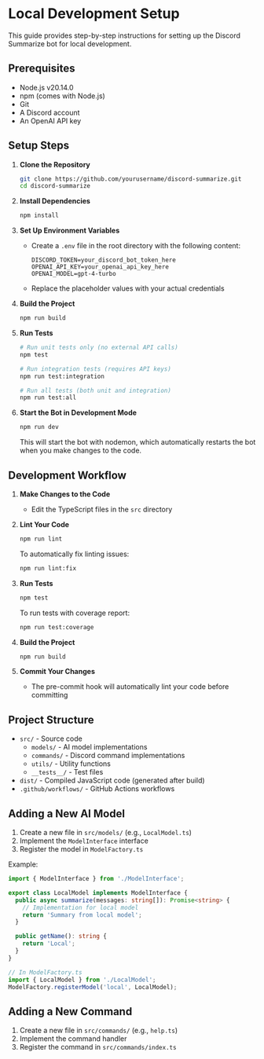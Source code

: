 # Local Development Setup

This guide provides step-by-step instructions for setting up the Discord Summarize bot for local development.

## Prerequisites

- Node.js v20.14.0
- npm (comes with Node.js)
- Git
- A Discord account
- An OpenAI API key

## Setup Steps

1. **Clone the Repository**
   ```bash
   git clone https://github.com/yourusername/discord-summarize.git
   cd discord-summarize
   ```

2. **Install Dependencies**
   ```bash
   npm install
   ```

3. **Set Up Environment Variables**
   - Create a `.env` file in the root directory with the following content:
     ```
     DISCORD_TOKEN=your_discord_bot_token_here
     OPENAI_API_KEY=your_openai_api_key_here
     OPENAI_MODEL=gpt-4-turbo
     ```
   - Replace the placeholder values with your actual credentials

4. **Build the Project**
   ```bash
   npm run build
   ```

5. **Run Tests**
   ```bash
   # Run unit tests only (no external API calls)
   npm test

   # Run integration tests (requires API keys)
   npm run test:integration

   # Run all tests (both unit and integration)
   npm run test:all
   ```

6. **Start the Bot in Development Mode**
   ```bash
   npm run dev
   ```
   This will start the bot with nodemon, which automatically restarts the bot when you make changes to the code.

## Development Workflow

1. **Make Changes to the Code**
   - Edit the TypeScript files in the `src` directory

2. **Lint Your Code**
   ```bash
   npm run lint
   ```
   To automatically fix linting issues:
   ```bash
   npm run lint:fix
   ```

3. **Run Tests**
   ```bash
   npm test
   ```
   To run tests with coverage report:
   ```bash
   npm run test:coverage
   ```

4. **Build the Project**
   ```bash
   npm run build
   ```

5. **Commit Your Changes**
   - The pre-commit hook will automatically lint your code before committing

## Project Structure

- `src/` - Source code
  - `models/` - AI model implementations
  - `commands/` - Discord command implementations
  - `utils/` - Utility functions
  - `__tests__/` - Test files
- `dist/` - Compiled JavaScript code (generated after build)
- `.github/workflows/` - GitHub Actions workflows

## Adding a New AI Model

1. Create a new file in `src/models/` (e.g., `LocalModel.ts`)
2. Implement the `ModelInterface` interface
3. Register the model in `ModelFactory.ts`

Example:
```typescript
import { ModelInterface } from './ModelInterface';

export class LocalModel implements ModelInterface {
  public async summarize(messages: string[]): Promise<string> {
    // Implementation for local model
    return 'Summary from local model';
  }

  public getName(): string {
    return 'Local';
  }
}

// In ModelFactory.ts
import { LocalModel } from './LocalModel';
ModelFactory.registerModel('local', LocalModel);
```

## Adding a New Command

1. Create a new file in `src/commands/` (e.g., `help.ts`)
2. Implement the command handler
3. Register the command in `src/commands/index.ts`
